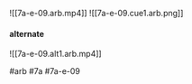![[7a-e-09.arb.mp4]]
![[7a-e-09.cue1.arb.png]]

#### alternate
![[7a-e-09.alt1.arb.mp4]]


#arb #7a #7a-e-09

